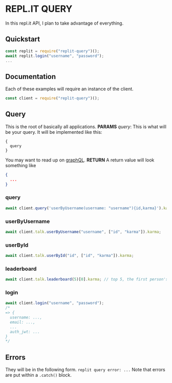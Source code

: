# REPL.IT QUERY
In this repl.it API, I plan to take advantage of everything.
## Quickstart
```javascript
const replit = require("replit-query")();
await replit.login("username", "password");
...
```
## Documentation
Each of these examples will require an instance of the client.
```javascript
const client = require("replit-query")();
```
## Query
This is the root of basically all applications.
**PARAMS**
*query*: This is what will be your query. It will be implemented like this:
```
{
  query
}
```
You may want to read up on [graphQL](https://graphql.org/).
**RETURN**
A return value will look something like
```json
{
  ...
}
```
### query
```javascript
await client.query('userByUsername(username: "username"){id,karma}').karma;
```
### userByUsername
```javascript
await client.talk.userByUsername("username", ["id", "karma"]).karma;
```
### userById
```javascript
await client.talk.userById("id", ["id", "karma"]).karma;
```
### leaderboard
```javascript
await client.talk.leaderboard(5)[0].karma; // top 5, the first person's karma
```
### login
```javascript
await client.login("username", "password");
/*
=> {
  username: ...,
  email: ...,
  ...
  auth_jwt: ...
}
*/
```
## Errors
They will be in the following form.
`replit query error: ...`
Note that errors are put within a `.catch()` block.
